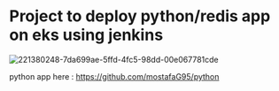# Project to deploy python/redis app on eks using jenkins

![221380248-7da699ae-5ffd-4fc5-98dd-00e067781cde](https://user-images.githubusercontent.com/116643188/227719104-36b1c5a9-e523-4cf7-8e05-394bd9f464bb.png)


python app here : https://github.com/mostafaG95/python
